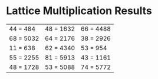 # Lattice Multiplication Results

|   |   |   |
|---|---|---|
| 44 = 484 | 48 = 1632 | 66 = 4488 |
| 68 = 5032 | 64 = 2176 | 38 = 2926 |
| 11 = 638 | 62 = 4340 | 53 = 954 |
| 55 = 2255 | 81 = 5913 | 43 = 1161 |
| 48 = 1728 | 53 = 5088 | 74 = 5772 |
